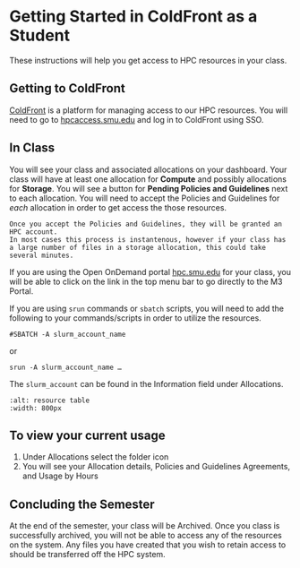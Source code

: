 # Getting Started in ColdFront as a Student

These instructions will help you get access to HPC resources in your class.

## Getting to ColdFront

[ColdFront](https://www.smu.edu/provost/odonnell-institute/hpc/cf) is a platform for managing access to our HPC resources. You will need to go to [hpcaccess.smu.edu](https://hpcaccess.smu.edu) and log in to ColdFront using SSO.

## In Class

You will see your class and associated allocations on your dashboard. 
Your class will have at least one allocation for **Compute** and possibly allocations for **Storage**. 
You will see a button for **Pending Policies and Guidelines** next to each allocation.
You will need to accept the Policies and Guidelines for *each* allocation in order to get access the those resources.

```{note}
Once you accept the Policies and Guidelines, they will be granted an HPC account.
In most cases this process is instantenous, however if your class has a large number of files in a storage allocation, this could take several minutes.
```

If you are using the Open OnDemand portal [hpc.smu.edu](hpc.smu.edu) for your class, you will be able to click on the link in the top menu bar to go directly to the M3 Portal.

If you are using `srun` commands or `sbatch` scripts, you will need to add the following to your commands/scripts in order to utilize the resources.

`#SBATCH -A slurm_account_name`

or

`srun -A slurm_account_name …`

The `slurm_account` can be found in the Information field under Allocations.

```{image} ../images/CF/quick_start/resource_table.png
:alt: resource table
:width: 800px
```

## To view your current usage

1.	Under Allocations select the folder icon
2.	You will see your Allocation details, Policies and Guidelines Agreements, and Usage by Hours


## Concluding the Semester

At the end of the semester, your class will be Archived.
Once you class is successfully archived, you will not be able to access any of the resources on the system. 
Any files you have created that you wish to retain access to should be transferred off the HPC system.
